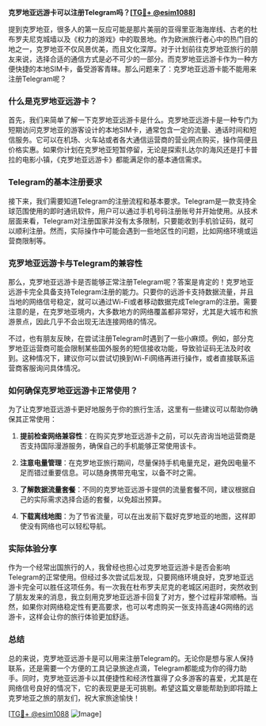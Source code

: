 **克罗地亚远游卡可以注册Telegram吗？[[TG💪+ @esim1088](https://t.me/s/esim1088)]**

提到克罗地亚，很多人的第一反应可能是那片美丽的亚得里亚海海岸线、古老的杜布罗夫尼克城墙以及《权力的游戏》中的取景地。作为欧洲旅行者心中的热门目的地之一，克罗地亚不仅风景优美，而且文化深厚。对于计划前往克罗地亚旅行的朋友来说，选择合适的通信方式是必不可少的一部分。而克罗地亚远游卡作为一种方便快捷的本地SIM卡，备受游客青睐。那么问题来了：克罗地亚远游卡能不能用来注册Telegram呢？

### 什么是克罗地亚远游卡？

首先，我们来简单了解一下克罗地亚远游卡是什么。克罗地亚远游卡是一种专门为短期访问克罗地亚的游客设计的本地SIM卡，通常包含一定的流量、通话时间和短信服务。它可以在机场、火车站或者各大通信运营商的营业网点购买，操作简便且价格实惠。如果你计划在克罗地亚短暂停留，无论是探索扎达尔的海风还是打卡普拉的电影小镇，《克罗地亚远游卡》都能满足你的基本通信需求。

### Telegram的基本注册要求

接下来，我们需要知道Telegram的注册流程和基本要求。Telegram是一款支持全球范围使用的即时通讯软件，用户可以通过手机号码注册账号并开始使用。从技术层面来看，Telegram对注册国家并没有太多限制，只要能收到手机验证码，就可以顺利注册。然而，实际操作中可能会遇到一些地区性的问题，比如网络环境或运营商限制等。

### 克罗地亚远游卡与Telegram的兼容性

那么，克罗地亚远游卡是否能够正常注册Telegram呢？答案是肯定的！克罗地亚远游卡完全具备支持Telegram注册的能力。只要你的远游卡支持数据流量，并且当地的网络信号稳定，就可以通过Wi-Fi或者移动数据完成Telegram的注册。需要注意的是，在克罗地亚境内，大多数地方的网络覆盖都非常好，尤其是大城市和旅游景点，因此几乎不会出现无法连接网络的情况。

不过，也有朋友反映，在尝试注册Telegram时遇到了一些小麻烦。例如，部分克罗地亚运营商可能会限制某些国外服务的短信接收功能，导致验证码无法及时收到。这种情况下，建议你可以尝试切换到Wi-Fi网络再进行操作，或者直接联系运营商客服询问具体情况。

### 如何确保克罗地亚远游卡正常使用？

为了让克罗地亚远游卡更好地服务于你的旅行生活，这里有一些建议可以帮助你确保其正常使用：

1. **提前检查网络兼容性**：在购买克罗地亚远游卡之前，可以先咨询当地运营商是否支持国际漫游服务，确保自己的手机能够正常使用该卡。
   
2. **注意电量管理**：在克罗地亚旅行期间，尽量保持手机电量充足，避免因电量不足而错过重要信息。可以随身携带充电宝，以备不时之需。

3. **了解数据流量套餐**：不同的克罗地亚远游卡提供的流量套餐不同，建议根据自己的实际需求选择合适的套餐，以免超出预算。

4. **下载离线地图**：为了节省流量，可以在出发前下载好克罗地亚的地图，这样即使没有网络也可以轻松导航。

### 实际体验分享

作为一个经常出国旅行的人，我曾经也担心过克罗地亚远游卡是否会影响Telegram的正常使用。但经过多次尝试后发现，只要网络环境良好，克罗地亚远游卡完全可以胜任这项任务。有一次我在杜布罗夫尼克的老城区闲逛时，突然收到了朋友发来的消息，我立刻用克罗地亚远游卡回复了对方，整个过程非常顺畅。当然，如果你对网络稳定性有更高要求，也可以考虑购买一张支持高速4G网络的远游卡，这样会让你的旅行体验更加舒适。

### 总结

总的来说，克罗地亚远游卡是可以用来注册Telegram的。无论你是想与家人保持联系，还是需要一个方便的工具记录旅途点滴，Telegram都能成为你的得力助手。同时，克罗地亚远游卡以其便捷性和经济性赢得了众多游客的喜爱，尤其是在网络信号良好的情况下，它的表现更是无可挑剔。希望这篇文章能帮助到即将踏上克罗地亚之旅的朋友们，祝大家旅途愉快！

[[TG💪+ @esim1088](https://t.me/s/esim1088) ![Image](https://i.postimg.cc/4NQfJmqS/Snipaste-2025-05-13-00-14-12.png)]